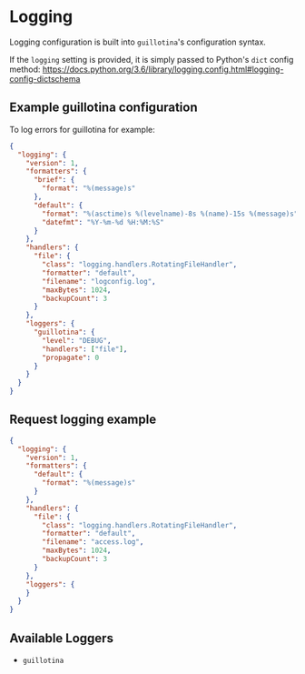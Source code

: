 # Logging

Logging configuration is built into `guillotina`'s configuration syntax.

If the `logging` setting is provided, it is simply passed to Python's `dict` config
method: https://docs.python.org/3.6/library/logging.config.html#logging-config-dictschema


## Example guillotina configuration

To log errors for guillotina for example:

```json
{
  "logging": {
    "version": 1,
    "formatters": {
      "brief": {
        "format": "%(message)s"
      },
      "default": {
        "format": "%(asctime)s %(levelname)-8s %(name)-15s %(message)s",
        "datefmt": "%Y-%m-%d %H:%M:%S"
      }
    },
    "handlers": {
      "file": {
        "class": "logging.handlers.RotatingFileHandler",
        "formatter": "default",
        "filename": "logconfig.log",
        "maxBytes": 1024,
        "backupCount": 3
      }
    },
    "loggers": {
      "guillotina": {
        "level": "DEBUG",
        "handlers": ["file"],
        "propagate": 0
      }
    }
  }
}
```


## Request logging example

```json
{
  "logging": {
    "version": 1,
    "formatters": {
      "default": {
        "format": "%(message)s"
      }
    },
    "handlers": {
      "file": {
        "class": "logging.handlers.RotatingFileHandler",
        "formatter": "default",
        "filename": "access.log",
        "maxBytes": 1024,
        "backupCount": 3
      }
    },
    "loggers": {
    }
  }
}
```


## Available Loggers

- `guillotina`
